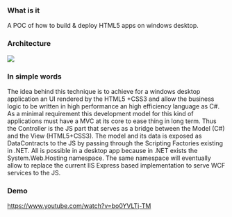 
### What is it
A POC of how to build & deploy HTML5 apps on windows desktop.

### Architecture
![](https://raw.github.com/ukoreh/html5apponwindowsdesktop/master/diagram.png)

### In simple words
The idea behind this technique is to achieve for a windows desktop 
application an UI rendered by the HTML5 +CSS3 and allow the business 
logic to be written in high performance an high efficiency language as C#.
As a minimal requirement this development model for this kind of applications 
must have a MVC at its core to ease thing in long term. Thus the Controller is 
the JS part that serves as a bridge between the Model  (C#) and the View (HTML5+CSS3). 
The model and its data is exposed as DataContracts to the JS by passing through 
the Scripting Factories existing in .NET. All is possible in a desktop app because 
in .NET exists the System.Web.Hosting namespace. The same namespace will eventually 
allow to replace the current IIS Express based implementation to serve WCF services to the JS.

### Demo
https://www.youtube.com/watch?v=bo0YVLTj-TM
